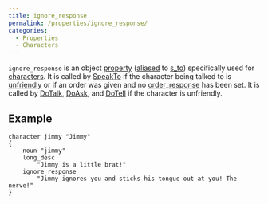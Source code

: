 ```yaml
---
title: ignore_response
permalink: /properties/ignore_response/
categories: 
  - Properties
  - Characters
---
```


`ignore_response` is an object [property](properties/)
([aliased](basics/alias/) to [s_to](directions/s_to/)) specifically
used for [characters](characters/). It is called by
[SpeakTo](parsing/speakto/) if the character being talked to is
[unfriendly](attributes/unfriendly/) or if an order was given and no
[order_response](property/order_response/) has been set. It is called
by [DoTalk](verb-routines/dotalk/), [DoAsk](verb-routines/doask/), and
[DoTell](verb-routines/dotell/) if the character is unfriendly.

## Example

    character jimmy "Jimmy"
    {
        noun "jimmy"
        long_desc
            "Jimmy is a little brat!"
        ignore_response
            "Jimmy ignores you and sticks his tongue out at you! The nerve!"
    }
